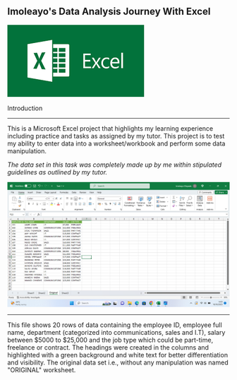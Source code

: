 ## Imoleayo's Data Analysis Journey With Excel
![](intro.png)

Introduction
___

This is a Microsoft Excel project that highlights my learning experience including practice and tasks as assigned by my tutor. This project is to test my ability to enter data into a worksheet/workbook and perform some data manipulation.

_The data set in this task was completely made up by me within stipulated guidelines as outlined by my tutor._


![](task1_original_worksheet.png)
___


This file shows 20 rows of data containing the employee ID, employee full name, department (categorized into communications, sales and I.T), salary between $5000 to $25,000 and the job type which could be part-time, freelance or contract. 
The headings were created in the columns and highlighted with a green background and white text for better differentiation and visibility. 
The original data set i.e., without any manipulation was named "ORIGINAL" worksheet. 

